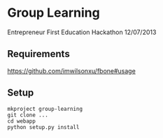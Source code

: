 Group Learning
==============

Entrepreneur First Education Hackathon 12/07/2013


Requirements
------------

https://github.com/imwilsonxu/fbone#usage


Setup
-----

```
mkproject group-learning
git clone ...
cd webapp
python setup.py install